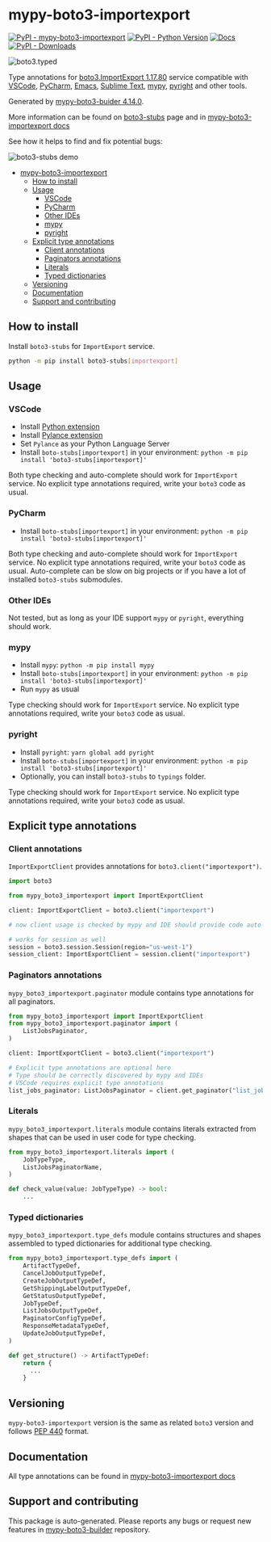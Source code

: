 # mypy-boto3-importexport<a id="mypy-boto3-importexport"></a>

[![PyPI - mypy-boto3-importexport](https://img.shields.io/pypi/v/mypy-boto3-importexport.svg?color=blue)](https://pypi.org/project/mypy-boto3-importexport)
[![PyPI - Python Version](https://img.shields.io/pypi/pyversions/mypy-boto3-importexport.svg?color=blue)](https://pypi.org/project/mypy-boto3-importexport)
[![Docs](https://img.shields.io/readthedocs/mypy-boto3-builder.svg?color=blue)](https://mypy-boto3-builder.readthedocs.io/)
[![PyPI - Downloads](https://img.shields.io/pypi/dw/mypy-boto3-importexport?color=blue)](https://pypistats.org/packages/mypy-boto3-importexport)

![boto3.typed](https://github.com/vemel/mypy_boto3_builder/raw/master/logo.png)

Type annotations for
[boto3.ImportExport 1.17.80](https://boto3.amazonaws.com/v1/documentation/api/1.17.80/reference/services/importexport.html#ImportExport)
service compatible with [VSCode](https://code.visualstudio.com/),
[PyCharm](https://www.jetbrains.com/pycharm/),
[Emacs](https://www.gnu.org/software/emacs/),
[Sublime Text](https://www.sublimetext.com/),
[mypy](https://github.com/python/mypy),
[pyright](https://github.com/microsoft/pyright) and other tools.

Generated by
[mypy-boto3-buider 4.14.0](https://github.com/vemel/mypy_boto3_builder).

More information can be found on
[boto3-stubs](https://pypi.org/project/boto3-stubs/) page and in
[mypy-boto3-importexport docs](https://vemel.github.io/boto3_stubs_docs/mypy_boto3_importexport/)

See how it helps to find and fix potential bugs:

![boto3-stubs demo](https://github.com/vemel/mypy_boto3_builder/raw/master/demo.gif)

- [mypy-boto3-importexport](#mypy-boto3-importexport)
  - [How to install](#how-to-install)
  - [Usage](#usage)
    - [VSCode](#vscode)
    - [PyCharm](#pycharm)
    - [Other IDEs](#other-ides)
    - [mypy](#mypy)
    - [pyright](#pyright)
  - [Explicit type annotations](#explicit-type-annotations)
    - [Client annotations](#client-annotations)
    - [Paginators annotations](#paginators-annotations)
    - [Literals](#literals)
    - [Typed dictionaries](#typed-dictionaries)
  - [Versioning](#versioning)
  - [Documentation](#documentation)
  - [Support and contributing](#support-and-contributing)

## How to install<a id="how-to-install"></a>

Install `boto3-stubs` for `ImportExport` service.

```bash
python -m pip install boto3-stubs[importexport]
```

## Usage<a id="usage"></a>

### VSCode<a id="vscode"></a>

- Install
  [Python extension](https://marketplace.visualstudio.com/items?itemName=ms-python.python)
- Install
  [Pylance extension](https://marketplace.visualstudio.com/items?itemName=ms-python.vscode-pylance)
- Set `Pylance` as your Python Language Server
- Install `boto-stubs[importexport]` in your environment:
  `python -m pip install 'boto3-stubs[importexport]'`

Both type checking and auto-complete should work for `ImportExport` service. No
explicit type annotations required, write your `boto3` code as usual.

### PyCharm<a id="pycharm"></a>

- Install `boto-stubs[importexport]` in your environment:
  `python -m pip install 'boto3-stubs[importexport]'`

Both type checking and auto-complete should work for `ImportExport` service. No
explicit type annotations required, write your `boto3` code as usual.
Auto-complete can be slow on big projects or if you have a lot of installed
`boto3-stubs` submodules.

### Other IDEs<a id="other-ides"></a>

Not tested, but as long as your IDE support `mypy` or `pyright`, everything
should work.

### mypy<a id="mypy"></a>

- Install `mypy`: `python -m pip install mypy`
- Install `boto-stubs[importexport]` in your environment:
  `python -m pip install 'boto3-stubs[importexport]'`
- Run `mypy` as usual

Type checking should work for `ImportExport` service. No explicit type
annotations required, write your `boto3` code as usual.

### pyright<a id="pyright"></a>

- Install `pyright`: `yarn global add pyright`
- Install `boto-stubs[importexport]` in your environment:
  `python -m pip install 'boto3-stubs[importexport]'`
- Optionally, you can install `boto3-stubs` to `typings` folder.

Type checking should work for `ImportExport` service. No explicit type
annotations required, write your `boto3` code as usual.

## Explicit type annotations<a id="explicit-type-annotations"></a>

### Client annotations<a id="client-annotations"></a>

`ImportExportClient` provides annotations for `boto3.client("importexport")`.

```python
import boto3

from mypy_boto3_importexport import ImportExportClient

client: ImportExportClient = boto3.client("importexport")

# now client usage is checked by mypy and IDE should provide code auto-complete

# works for session as well
session = boto3.session.Session(region="us-west-1")
session_client: ImportExportClient = session.client("importexport")
```

### Paginators annotations<a id="paginators-annotations"></a>

`mypy_boto3_importexport.paginator` module contains type annotations for all
paginators.

```python
from mypy_boto3_importexport import ImportExportClient
from mypy_boto3_importexport.paginator import (
    ListJobsPaginator,
)

client: ImportExportClient = boto3.client("importexport")

# Explicit type annotations are optional here
# Type should be correctly discovered by mypy and IDEs
# VSCode requires explicit type annotations
list_jobs_paginator: ListJobsPaginator = client.get_paginator("list_jobs")
```

### Literals<a id="literals"></a>

`mypy_boto3_importexport.literals` module contains literals extracted from
shapes that can be used in user code for type checking.

```python
from mypy_boto3_importexport.literals import (
    JobTypeType,
    ListJobsPaginatorName,
)

def check_value(value: JobTypeType) -> bool:
    ...
```

### Typed dictionaries<a id="typed-dictionaries"></a>

`mypy_boto3_importexport.type_defs` module contains structures and shapes
assembled to typed dictionaries for additional type checking.

```python
from mypy_boto3_importexport.type_defs import (
    ArtifactTypeDef,
    CancelJobOutputTypeDef,
    CreateJobOutputTypeDef,
    GetShippingLabelOutputTypeDef,
    GetStatusOutputTypeDef,
    JobTypeDef,
    ListJobsOutputTypeDef,
    PaginatorConfigTypeDef,
    ResponseMetadataTypeDef,
    UpdateJobOutputTypeDef,
)

def get_structure() -> ArtifactTypeDef:
    return {
      ...
    }
```

## Versioning<a id="versioning"></a>

`mypy-boto3-importexport` version is the same as related `boto3` version and
follows [PEP 440](https://www.python.org/dev/peps/pep-0440/) format.

## Documentation<a id="documentation"></a>

All type annotations can be found in
[mypy-boto3-importexport docs](https://vemel.github.io/boto3_stubs_docs/mypy_boto3_importexport/)

## Support and contributing<a id="support-and-contributing"></a>

This package is auto-generated. Please reports any bugs or request new features
in [mypy-boto3-builder](https://github.com/vemel/mypy_boto3_builder/issues/)
repository.
